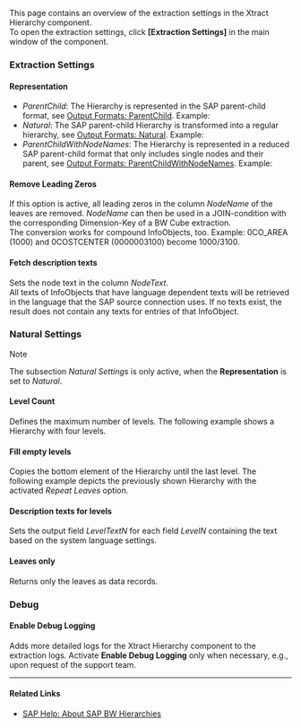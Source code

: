 This page contains an overview of the extraction settings in the Xtract Hierarchy component.\
To open the extraction settings, click ****[Extraction Settings]**** in the main window of the component.

### Extraction Settings

#### Representation

- *ParentChild*: The Hierarchy is represented in the SAP parent-child format, see [Output Formats: ParentChild](../output-format/#parentchild-format). Example:
- *Natural*: The SAP parent-child Hierarchy is transformed into a regular hierarchy, see [Output Formats: Natural](../output-format/#natural-format). Example:
- *ParentChildWithNodeNames*: The Hierarchy is represented in a reduced SAP parent-child format that only includes single nodes and their parent, see [Output Formats: ParentChildWithNodeNames](../output-format/#parentchildwithnodenames-format). Example:

#### Remove Leading Zeros

If this option is active, all leading zeros in the column *NodeName* of the leaves are removed. *NodeName* can then be used in a JOIN-condition with the corresponding Dimension-Key of a BW Cube extraction.\
The conversion works for compound InfoObjects, too. Example: 0CO_AREA (1000) and 0COSTCENTER (0000003100) become 1000/3100.

#### Fetch description texts

Sets the node text in the column *NodeText*.\
All texts of InfoObjects that have language dependent texts will be retrieved in the language that the SAP source connection uses. If no texts exist, the result does not contain any texts for entries of that InfoObject.

### Natural Settings

Note

The subsection *Natural Settings* is only active, when the **Representation** is set to *Natural*.

#### Level Count

Defines the maximum number of levels. The following example shows a Hierarchy with four levels.

#### Fill empty levels

Copies the bottom element of the Hierarchy until the last level. The following example depicts the previously shown Hierarchy with the activated *Repeat Leaves* option.

#### Description texts for levels

Sets the output field *LevelTextN* for each field *LevelN* containing the text based on the system language settings.

#### Leaves only

Returns only the leaves as data records.

### Debug

#### Enable Debug Logging

Adds more detailed logs for the Xtract Hierarchy component to the extraction logs. Activate **Enable Debug Logging** only when necessary, e.g., upon request of the support team.

______________________________________________________________________

#### Related Links

- [SAP Help: About SAP BW Hierarchies](https://help.sap.com/saphelp_scm41/helpdata/en/90/fd36709c6411d5b4000050dadfb23f/content.htm?no_cache=true)
